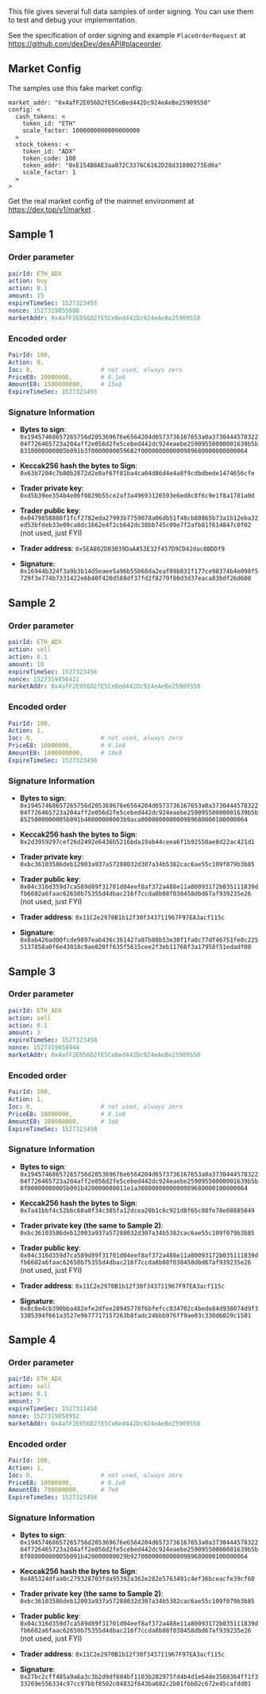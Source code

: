 This file gives several full data samples of order signing. You can use them to test and
debug your implementation.

See the specification of order signing and example `PlaceOrderRequest` at
https://github.com/dexDev/dexAPI#placeorder.

## Market Config

The samples use this fake market config:
```
market_addr: "0x4afF2E056D2fE5CeBed442Dc924eAeBe25909550"
config: <
  cash_tokens: <
    token_id: "ETH"
    scale_factor: 1000000000000000000
  >
  stock_tokens: <
    token_id: "ADX"
    token_code: 100
    token_addr: "0xE154B8AE3aa072C3376C6162D28d31800273Ed0a"
    scale_factor: 1
  >
>
```

Get the real market config of the mainnet environment at https://dex.top/v1/market .

## Sample 1

### Order parameter

```yaml
pairId: ETH_ADX
action: buy
action: 0.1
amount: 15
expireTimeSec: 1527323455
nonce: 1527319855888
marketAddr: 0x4afF2E056D2fE5CeBed442Dc924eAeBe25909550
```

### Encoded order

```yaml
PairId: 100,
Action: 0,
Ioc: 0,                   # not used, always zero
PriceE8: 10000000,        # 0.1e8
AmountE8: 1500000000,     # 15e8
ExpireTimeSec: 1527323455
```

### Signature Information

- **Bytes to sign**:
  `0x19457468657265756d205369676e6564204d6573736167653a0a373044457832204f726465723a204aff2e056d2fe5cebed442dc924eaebe25909550000001639b5b8310000000005b091b3f0000000059682f000000000000989680000000000064`

- **Keccak256 hash the bytes to Sign**:
  `0x63b7204c7b80b2872d2e0af67f81ba4ca04d86d4e4a8f9cdbdbede1474656cfe`

- **Trader private key**:
  `0xd5b39ee354b4e06f0829b55ce2af3a49693126593e6ed8c8f6c9e1f8a1781a0d`

- **Trader public key**:
  `0x0479858808f1fcf2782eda27993b7759078a06db51f48cb80865b73a1b12eba32ed53bfdeb33e09ca8dc1662e4f2cb642dc38bb745c09e7f2afb81f614847c0f02` (not used, just FYI)

- **Trader address**:
  `0x5EA802D03039DaAA53E32f457D9CD42dac0BDDf9`

- **Signature**:
  `0x16944b324f3a9b3b14d5eaee5a96b55b68da2eaf09b831f177ce98374b4e098f5729f3e774b7331422e6b40f420d588df37fd2f8279f80d3d37eaca83bdf26d600`

## Sample 2

### Order parameter

```yaml
pairId: ETH_ADX
action: sell
action: 0.1
amount: 10
expireTimeSec: 1527323456
nonce: 1527319856421
marketAddr: 0x4afF2E056D2fE5CeBed442Dc924eAeBe25909550
```

### Encoded order

```yaml
PairId: 100,
Action: 1,
Ioc: 0,                   # not used, always zero
PriceE8: 10000000,        # 0.1e8
AmountE8: 1000000000,     # 10e8
ExpireTimeSec: 1527323456
```

### Signature Information

- **Bytes to sign**:
  `0x19457468657265756d205369676e6564204d6573736167653a0a373044457832204f726465723a204aff2e056d2fe5cebed442dc924eaebe25909550000001639b5b8525000000005b091b40000000003b9aca000000000000989680000100000064`

- **Keccak256 hash the bytes to Sign**:
  `0x2d3959297cef26d2492e6436b5216bda19ab44ceea6f1b92550ae8d22ac421d1`

- **Trader private key**:
  `0xbc36103586deb12003a937a57288032d307a34b5382cac6ae55c109f079b3b85`

- **Trader public key**:
  `0x04c316d359d7ca589d89f31701d04eef8af372a488e11a80093172b035111839dfb6602a6faac62650b75355d4dbac216f7ccda8b08f038458dbd67af939235e26` (not used, just FYI)

- **Trader address**:
  `0x11C2e2970B1b12f30f343711967F97EA3acf115c`

- **Signature**:
  `0x8ab426ad00fcde9897eab436c361427a87b80b53e30f1fa8c77df46751fe8c2255137858a0f6e43018c9ae820ff635f5615cee2f3eb11768f3a17958f51edadf00`

## Sample 3

### Order parameter

```yaml
pairId: ETH_ADX
action: sell
action: 0.1
amount: 3
expireTimeSec: 1527323458
nonce: 1527319858944
marketAddr: 0x4afF2E056D2fE5CeBed442Dc924eAeBe25909550
```

### Encoded order

```yaml
PairId: 100,
Action: 1,
Ioc: 0,                   # not used, always zero
PriceE8: 10000000,        # 0.1e8
AmountE8: 300000000,      # 3e8
ExpireTimeSec: 1527323458
```

### Signature Information

- **Bytes to sign**:
  `0x19457468657265756d205369676e6564204d6573736167653a0a373044457832204f726465723a204aff2e056d2fe5cebed442dc924eaebe25909550000001639b5b8f00000000005b091b420000000011e1a3000000000000989680000100000064`

- **Keccak256 hash the bytes to Sign**:
  `0x7a41bbf4c52bbc60a0f34c305fa12dcea20b1c6c921d8f65c08fe78e08885049`

- **Trader private key (the same to Sample 2)**:
  `0xbc36103586deb12003a937a57288032d307a34b5382cac6ae55c109f079b3b85`

- **Trader public key**:
  `0x04c316d359d7ca589d89f31701d04eef8af372a488e11a80093172b035111839dfb6602a6faac62650b75355d4dbac216f7ccda8b08f038458dbd67af939235e26` (not used, just FYI)

- **Trader address**:
  `0x11C2e2970B1b12f30f343711967F97EA3acf115c`

- **Signature**:
  `0x8c8e4cb390bba482efe2dfee28945778f6bfefcc834702c4bede84d938074d9f33305394f661a3527e9b77717157263b8fadc24bbb976ff9ae03c330d6029c1501`

## Sample 4

### Order parameter

```yaml
pairId: ETH_ADX
action: sell
action: 0.1
amount: 7
expireTimeSec: 1527323458
nonce: 1527319858952
marketAddr: 0x4afF2E056D2fE5CeBed442Dc924eAeBe25909550
```

### Encoded order

```yaml
PairId: 100,
Action: 1,
Ioc: 0,                   # not used, always zero
PriceE8: 10000000,        # 0.1e8
AmountE8: 700000000,      # 7e8
ExpireTimeSec: 1527323458
```

### Signature Information

- **Bytes to sign**:
  `0x19457468657265756d205369676e6564204d6573736167653a0a373044457832204f726465723a204aff2e056d2fe5cebed442dc924eaebe25909550000001639b5b8f08000000005b091b420000000029b927000000000000989680000100000064`

- **Keccak256 hash the bytes to Sign**:
  `0x485324dfaa0c279328703fda95392a362e282e5763491c4ef36bceacfe39cf60`

- **Trader private key (the same to Sample 2)**:
  `0xbc36103586deb12003a937a57288032d307a34b5382cac6ae55c109f079b3b85`

- **Trader public key**:
  `0x04c316d359d7ca589d89f31701d04eef8af372a488e11a80093172b035111839dfb6602a6faac62650b75355d4dbac216f7ccda8b08f038458dbd67af939235e26` (not used, just FYI)

- **Trader address**:
  `0x11C2e2970B1b12f30f343711967F97EA3acf115c`

- **Signature**:
  `0x27bc2cff485a9a6a3c3b2d9df604bf1103b202975fd4b4d1e64de3508364ff1f333269e556334c97cc97bbf8502c04832f643ba682c2b01fbb02c672e45cafdd01`
